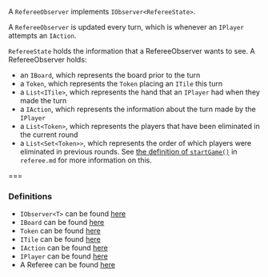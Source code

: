 
A `RefereeObserver` implements `IObserver<RefereeState>`.

A `RefereeObserver` is updated every turn, which is whenever an `IPlayer` attempts an `IAction`.

`RefereeState` holds the information that a RefereeObserver wants to see.
A RefereeObserver holds:

  - an `IBoard`, which represents the board prior to the turn
  - a `Token`, which represents the `Token` placing an `ITile` this turn
  - a `List<ITile>`, which represents the hand that an `IPlayer` had when they made the turn
  - a `IAction`, which represents the information about the turn made by the `IPlayer`
  - a `List<Token>`, which represents the players that have been eliminated in the current round
  - a `List<Set<Token>>`, which represents the order of which players were eliminated in previous rounds. See [the definition of `startGame()`](referee.md) in `referee.md` for more information on this. 





===
### Definitions

- `IObserver<T>` can be found [here](../Common/src/com/tsuro/observer/IObserver.java)
- `IBoard` can be found [here](../Common/src/com/tsuro/board/IBoard.java)
- `Token` can be found [here](../Common/src/com/tsuro/board/Token.java)
- `ITile` can be found [here](../Common/src/com/tsuro/tile/ITile.java)
- `IAction` can be found [here](../Common/src/com/tsuro/action/IAction.java)
- `IPlayer` can be found [here](../Common/src/player-interface.java)
- A Referee can be found [here](../Admin/referee.java)